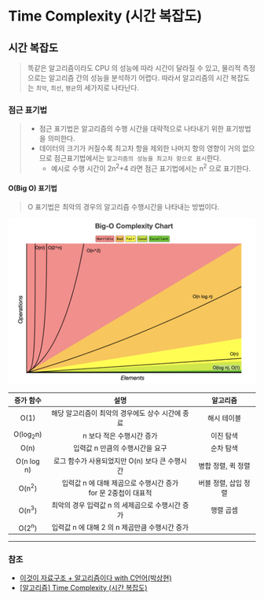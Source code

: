 # Time Complexity (시간 복잡도)

## 시간 복잡도
> 똑같은 알고리즘이라도 CPU 의 성능에 따라 시간이 달라질 수 있고, 물리적 측정으로는 알고리즘 간의 성능을 분석하기 어렵다.
> 따라서 알고리즘의 시간 복잡도는 `최악`, `최선`, `평균`의 세가지로 나타난다.

### 점근 표기법
> * 점근 표기법은 알고리즘의 수행 시간을 대략적으로 나타내기 위한 표기방법을 의미한다.
> * 데이터의 크기가 커질수록 최고차 항을 제외한 나머지 항의 영향이 거의 없으므로 점근표기법에서는 `알고리즘의 성능을 최고차 항으로 표시`한다.
>    * 예시로 수행 시간이 2n<sup>2</sup>+4 라면 점근 표기법에서는 n<sup>2</sup> 으로 표기한다.

#### O(Big O) 표기법
> O 표기법은 최악의 경우의 알고리즘 수행시간을 나타내는 방법이다.

![Time_Complexity_1.png](image%2FTime_Complextiy%2FTime_Complexity_1.png)

|        증가 함수        |                     설명                     |     알고리즘     |
|:-------------------:|:------------------------------------------:|:------------:|
|        O(1)         |        해당 알고리즘이 최악의 경우에도 상수 시간에 종료         |    해시 테이블    |
| O(log<sub>2</sub>n) |              n 보다 적은 수행시간 증가               |    이진 탐색     |
|        O(n)         |             입력값 n 만큼의 수행시간을 요구             |    순차 탐색     |
|     O(n log n)      |        로그 함수가 사용되었지만 O(n) 보다 큰 수행시간        | 병합 정렬, 퀵 정렬  |
|  O(n<sup>2</sup>)   | 입력값 n 에 대해 제곱으로 수행시간 증가<br/>for 문 2중첩이 대표적 | 버블 정렬, 삽입 정렬 |
|  O(n<sup>3</sup>)   |        최악의 경우 입력값 n 의 세제곱으로 수행시간 증가        |    행렬 곱셈     |
|  O(2<sup>n</sup>)   |       입력값 n 에 대해 2 의 n 제곱만큼 수행시간 증가        ||


---
### 참조
* [이것이 자료구조 + 알고리즘이다 with C언어(박상현)](http://www.yes24.com/Product/Goods/111362116)
* [[알고리즘] Time Complexity (시간 복잡도)](https://hanamon.kr/%EC%95%8C%EA%B3%A0%EB%A6%AC%EC%A6%98-time-complexity-%EC%8B%9C%EA%B0%84-%EB%B3%B5%EC%9E%A1%EB%8F%84/)
